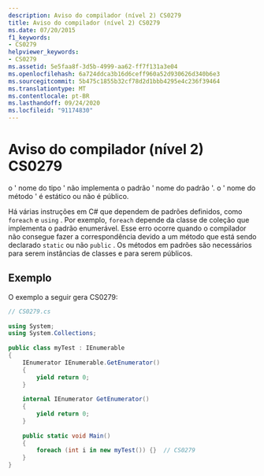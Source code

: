 ```yaml
---
description: Aviso do compilador (nível 2) CS0279
title: Aviso do compilador (nível 2) CS0279
ms.date: 07/20/2015
f1_keywords:
- CS0279
helpviewer_keywords:
- CS0279
ms.assetid: 5e5faa8f-3d5b-4999-aa62-ff7f131a3e04
ms.openlocfilehash: 6a724ddca3b16d6ceff960a52d930626d340b6e3
ms.sourcegitcommit: 5b475c1855b32cf78d2d1bbb4295e4c236f39464
ms.translationtype: MT
ms.contentlocale: pt-BR
ms.lasthandoff: 09/24/2020
ms.locfileid: "91174830"
---
```

# <a name="compiler-warning-level-2-cs0279"></a>Aviso do compilador (nível 2) CS0279

o ' nome do tipo ' não implementa o padrão ' nome do padrão '. o ' nome do método ' é estático ou não é público.  
  
 Há várias instruções em C# que dependem de padrões definidos, como `foreach` e `using` . Por exemplo, `foreach` depende da classe de coleção que implementa o padrão enumerável. Esse erro ocorre quando o compilador não consegue fazer a correspondência devido a um método que está sendo declarado `static` ou não `public` . Os métodos em padrões são necessários para serem instâncias de classes e para serem públicos.  
  
## <a name="example"></a>Exemplo  

 O exemplo a seguir gera CS0279:  
  
```csharp  
// CS0279.cs  
  
using System;  
using System.Collections;  
  
public class myTest : IEnumerable  
{  
    IEnumerator IEnumerable.GetEnumerator()  
    {  
        yield return 0;  
    }  
  
    internal IEnumerator GetEnumerator()  
    {  
        yield return 0;  
    }  
  
    public static void Main()  
    {  
        foreach (int i in new myTest()) {}  // CS0279  
    }  
}  
```
